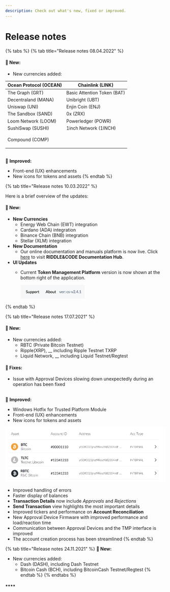 ```yaml
---
description: Check out what's new, fixed or improved.
---
```


# Release notes

{% tabs %}
{% tab title="Release notes 08.04.2022" %}


#### **🚀  New:**

* New currencies added:

| Ocean Protocol (OCEAN) | Chainlink (LINK)            |
| ---------------------- | --------------------------- |
| The Graph (GRT)        | Basic Attention Token (BAT) |
| Decentraland (MANA)    | Unibright (UBT)             |
| Uniswap (UNI)          | Enjin Coin (ENJ)            |
| The Sandbox (SAND)     | 0x (ZRX)                    |
| Loom Network (LOOM)    | Powerledger (POWR)          |
| SushiSwap (SUSHI)      | 1inch Network (1INCH)       |
| Compound (COMP)        | <p><br></p>                 |



\
🌟  **Improved:**

* Front-end (UX) enhancements&#x20;
* New icons for tokens and assets
{% endtab %}

{% tab title="Release notes 10.03.2022" %}


Here is a brief overview of the updates:

#### **🚀  New:**

* **New Currencies**
  * Energy Web Chain (EWT) integration
  * Cardano (ADA) integration
  * Binance Chain (BNB) integration
  * Stellar (XLM) integration
* **New Documentation**
  * Our online documentation and manuals platform is now live. Click [here](https://docs.riddleandcode.com/) to visit **RIDDLE\&CODE Documentation Hub**.
* **UI Updates**
  *   Current **Token Management Platform** version is now shown at the bottom right of the application.

      ![](../.gitbook/assets/image.png)




{% endtab %}

{% tab title="Release notes 17.07.2021" %}
#### **🚀  New:**

* New currencies added:
  * RBTC (Private Bitcoin Testnet)
  * Ripple(XRP), __ including Ripple Testnet TXRP
  * Liquid Network, __ including Liquid Testnet/Regtest



#### 🔧  **Fixes:**

* Issue with Approval Devices slowing down unexpectedly during an operation has been fixed

\
🌟  **Improved:**

* Windows Hotfix for Trusted Platform Module
* Front-end (UX) enhancements&#x20;
* New icons for tokens and assets

![](../.gitbook/assets/Newassets.png)

* Improved handling of errors
* Faster display of balances
* **Transaction Details** now include _Approvals_ and _Rejections_
* **Send Transaction** view highlights the most important details
* Improved tickers and performance on **Account Reconciliation**
* New Approval Device Firmware with improved performance and load/reaction time
* Communication between Approval Devices and the TMP interface is improved
* The account creation process has been streamlined
{% endtab %}

{% tab title="Release notes 24.11.2021" %}
**🚀  New:**

* New currencies added:
  * Dash (DASH), including Dash Testnet
  * Bitcoin Cash (BCH), including BitcoinCash Testnet/Regtest
{% endtab %}
{% endtabs %}



#### ****

